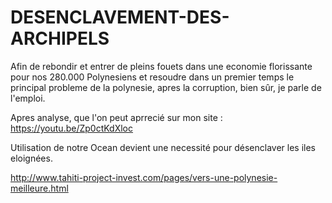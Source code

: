 # DESENCLAVEMENT-DES-ARCHIPELS
Afin de rebondir et entrer de pleins fouets dans une economie florissante pour nos 280.000 Polynesiens et resoudre dans un premier temps le principal probleme de la polynesie, apres la corruption, bien sûr, je parle de l'emploi.

Apres analyse, que l'on peut aprrecié sur mon site : https://youtu.be/Zp0ctKdXloc

Utilisation de notre Ocean devient une necessité pour désenclaver les iles eloignées.

http://www.tahiti-project-invest.com/pages/vers-une-polynesie-meilleure.html


